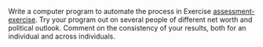 

Write a computer program to automate the process in
Exercise <a href="#">assessment-exercise</a>. Try your program out on
several people of different net worth and political outlook. Comment on
the consistency of your results, both for an individual and across
individuals.
